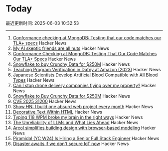# Today

最近更新时间: 2025-06-03 10:32:53

--- 
1. [Conformance checking at MongoDB: Testing that our code matches our TLA+ specs](https://www.mongodb.com/blog/post/engineering/conformance-checking-at-mongodb-testing-our-code-matches-our-tla-specs) Hacker News
2. [My AI skeptic friends are all nuts](https://fly.io/blog/youre-all-nuts/) Hacker News
3. [Conformance Checking at MongoDB: Testing That Our Code Matches Our TLA+ Specs](https://www.mongodb.com/blog/post/engineering/conformance-checking-at-mongodb-testing-our-code-matches-our-tla-specs) Hacker News
4. [Snowflake to buy Crunchy Data for $250M](https://www.wsj.com/articles/snowflake-to-buy-crunchy-data-for-250-million-233543ab) Hacker News
5. [Teaching Program Verification in Dafny at Amazon (2023)](https://dafny.org/blog/2023/12/15/teaching-program-verification-in-dafny-at-amazon/) Hacker News
6. [Japanese Scientists Develop Artificial Blood Compatible with All Blood Types](https://www.tokyoweekender.com/entertainment/tech-trends/japanese-scientists-develop-artificial-blood/) Hacker News
7. [Can I stop drone delivery companies flying over my property?](https://www.rte.ie/brainstorm/2025/0602/1481005-drone-delivery-companies-property-legal-rights-airspace/) Hacker News
8. [Snowflake to Buy Crunchy Data for $250M](https://www.wsj.com/articles/snowflake-to-buy-crunchy-data-for-250-million-233543ab) Hacker News
9. [CVE 2025 31200](https://blog.noahhw.dev/posts/cve-2025-31200/) Hacker News
10. [Show HN: I build one absurd web project every month](https://absurd.website) Hacker News
11. [Decorative Text Within HTML](https://shkspr.mobi/blog/2025/05/decorative-text-within-html/) Hacker News
12. [Typing 118 WPM broke my brain in the right ways](http://balaji-amg.surge.sh/blog/typing-118-wpm-brain-rewiring) Hacker News
13. [The Unreliability of LLMs and What Lies Ahead](https://verissimo.substack.com/p/verissimo-monthly-may-2025) Hacker News
14. [Arcol simplifies building design with browser-based modeling](https://www.arcol.io/) Hacker News
15. [Piramidal (YC W24) Is Hiring a Senior Full Stack Engineer](https://www.ycombinator.com/companies/piramidal/jobs/1a1PgE9-senior-full-stack-engineer) Hacker News
16. [Disaster awaits if we don't secure IoT now](https://spectrum.ieee.org/iot-security-root-of-trust) Hacker News
